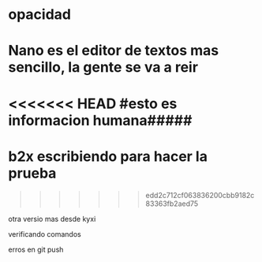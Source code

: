 # opacidad
# Nano es el editor de textos mas sencillo, la gente se va a reir
<<<<<<< HEAD
#esto es informacion humana#####
=======
# b2x escribiendo para hacer la prueba

>>>>>>> edd2c712cf063836200cbb9182c83363fb2aed75

otra versio mas desde kyxi

verificando comandos

erros en git push
